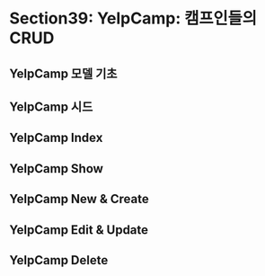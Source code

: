 # Section39: YelpCamp: 캠프인들의 CRUD

## YelpCamp 모델 기초

## YelpCamp 시드

## YelpCamp Index

## YelpCamp Show

## YelpCamp New & Create

## YelpCamp Edit & Update

## YelpCamp Delete
